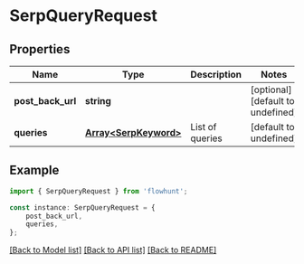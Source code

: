 # SerpQueryRequest


## Properties

Name | Type | Description | Notes
------------ | ------------- | ------------- | -------------
**post_back_url** | **string** |  | [optional] [default to undefined]
**queries** | [**Array&lt;SerpKeyword&gt;**](SerpKeyword.md) | List of queries | [default to undefined]

## Example

```typescript
import { SerpQueryRequest } from 'flowhunt';

const instance: SerpQueryRequest = {
    post_back_url,
    queries,
};
```

[[Back to Model list]](../README.md#documentation-for-models) [[Back to API list]](../README.md#documentation-for-api-endpoints) [[Back to README]](../README.md)
